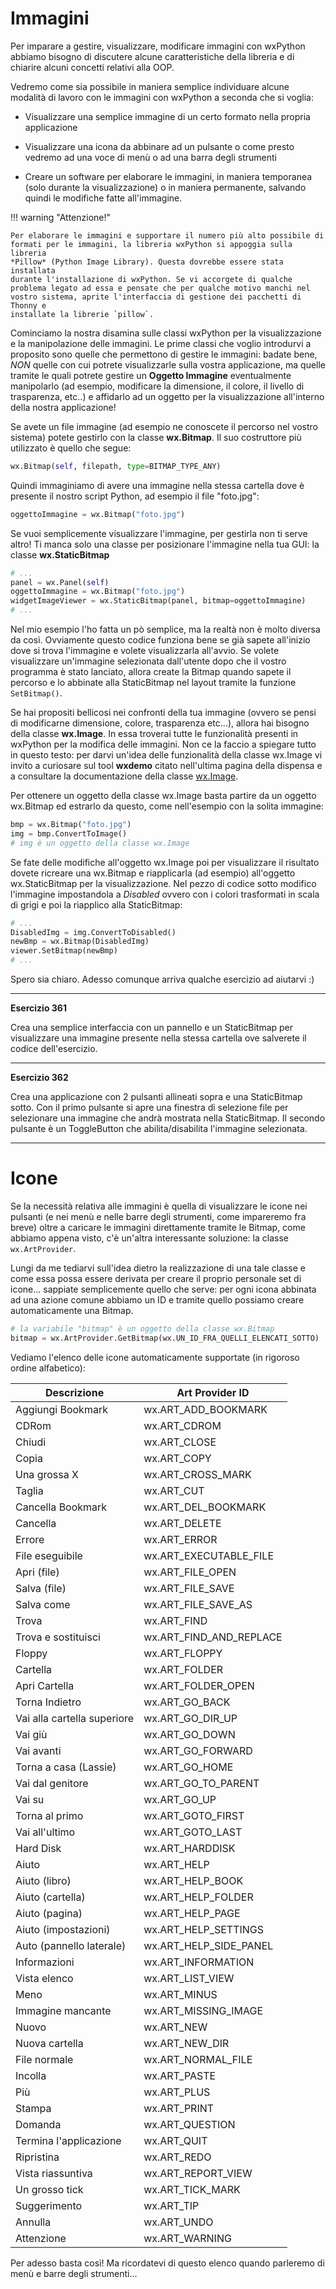 # Immagini

Per imparare a gestire, visualizzare, modificare immagini con wxPython
abbiamo bisogno di discutere alcune caratteristiche della libreria e di
chiarire alcuni concetti relativi alla OOP.

Vedremo come sia possibile in maniera semplice individuare alcune
modalità di lavoro con le immagini con wxPython a seconda che si voglia:

- Visualizzare una semplice immagine di un certo formato nella propria applicazione

- Visualizzare una icona da abbinare ad un pulsante o come presto vedremo ad una voce di menù 
  o ad una barra degli strumenti

- Creare un software per elaborare le immagini, in maniera temporanea (solo durante la visualizzazione) 
  o in maniera permanente, salvando quindi le modifiche fatte all'immagine.

!!! warning "Attenzione!"

    Per elaborare le immagini e supportare il numero più alto possibile di
    formati per le immagini, la libreria wxPython si appoggia sulla libreria
    *Pillow* (Python Image Library). Questa dovrebbe essere stata installata
    durante l'installazione di wxPython. Se vi accorgete di qualche
    problema legato ad essa e pensate che per qualche motivo manchi nel
    vostro sistema, aprite l'interfaccia di gestione dei pacchetti di Thonny e
    installate la librerie `pillow`.
    

Cominciamo la nostra disamina sulle classi wxPython per la
visualizzazione e la manipolazione delle immagini. Le prime classi che
voglio introdurvi a proposito sono quelle che permettono di gestire le
immagini: badate bene, *NON* quelle con cui potrete visualizzarle sulla
vostra applicazione, ma quelle tramite le quali potrete gestire un
**Oggetto Immagine** eventualmente manipolarlo (ad esempio, modificare
la dimensione, il colore, il livello di trasparenza, etc..) e affidarlo
ad un oggetto per la visualizzazione all'interno della nostra
applicazione!

Se avete un file immagine (ad esempio ne conoscete il percorso nel
vostro sistema) potete gestirlo con la classe **wx.Bitmap**. Il suo
costruttore più utilizzato è quello che segue:

``` python
wx.Bitmap(self, filepath, type=BITMAP_TYPE_ANY)
```

Quindi immaginiamo di avere una immagine nella stessa cartella dove è
presente il nostro script Python, ad esempio il file "foto.jpg":

``` python
oggettoImmagine = wx.Bitmap("foto.jpg")
```

Se vuoi semplicemente visualizzare l'immagine, per gestirla non ti
serve altro! Ti manca solo una classe per posizionare l'immagine nella
tua GUI: la classe **wx.StaticBitmap**

``` python
# ...
panel = wx.Panel(self)
oggettoImmagine = wx.Bitmap("foto.jpg")
widgetImageViewer = wx.StaticBitmap(panel, bitmap=oggettoImmagine) 
# ...
```

Nel mio esempio l'ho fatta un pò semplice, ma la realtà non è molto diversa da così. 
Ovviamente questo codice funziona bene se già sapete all'inizio dove si trova l'immagine e volete visualizzarla all'avvio.
Se volete visualizzare un'immagine selezionata dall'utente dopo che il
vostro programma è stato lanciato, allora create la Bitmap quando sapete
il percorso e lo abbinate alla StaticBitmap nel layout tramite la funzione `SetBitmap()`.

Se hai propositi bellicosi nei confronti della tua immagine (ovvero se
pensi di modificarne dimensione, colore, trasparenza etc...), allora
hai bisogno della classe **wx.Image**. In essa troverai tutte le
funzionalità presenti in wxPython per la modifica delle immagini. Non ce
la faccio a spiegare tutto in questo testo: per darvi un'idea delle
funzionalità della classe wx.Image vi invito a curiosare sul tool
**wxdemo** citato nell'ultima pagina della dispensa e a consultare la
documentazione della classe
[wx.Image](https://wxpython.org/Phoenix/docs/html/wx.Image.html).

Per ottenere un oggetto della classe wx.Image basta partire da un
oggetto wx.Bitmap ed estrarlo da questo, come nell'esempio con la
solita immagine:

``` python
bmp = wx.Bitmap("foto.jpg")
img = bmp.ConvertToImage()
# img è un oggetto della classe wx.Image
```

Se fate delle modifiche all'oggetto wx.Image poi per visualizzare il
risultato dovete ricreare una wx.Bitmap e riapplicarla (ad esempio)
all'oggetto wx.StaticBitmap per la visualizzazione. Nel pezzo di codice
sotto modifico l'immagine impostandola a *Disabled* ovvero con i colori
trasformati in scala di grigi e poi la riapplico alla StaticBitmap:

``` python
# ...
DisabledImg = img.ConvertToDisabled()
newBmp = wx.Bitmap(DisabledImg)
viewer.SetBitmap(newBmp)
# ...
```

Spero sia chiaro. 
Adesso comunque arriva qualche esercizio ad aiutarvi :)

----------------------------------------------------------------------------------------------------------------------

**Esercizio 361**

Crea una semplice interfaccia con un pannello e un StaticBitmap per
visualizzare una immagine presente nella stessa cartella ove salverete
il codice dell'esercizio.


----------------------------------------------------------------------------------------------------------------------


**Esercizio 362**

Crea una applicazione con 2 pulsanti allineati sopra e una StaticBitmap
sotto. Con il primo pulsante si apre una finestra di selezione file per
selezionare una immagine che andrà mostrata nella StaticBitmap. Il
secondo pulsante è un ToggleButton che abilita/disabilita l'immagine
selezionata.


----------------------------------------------------------------------------------------------------------------------


<!-- ############################################################################################################################# -->
# Icone

Se la necessità relativa alle immagini è quella di visualizzare le icone
nei pulsanti (e nei menù e nelle barre degli strumenti, come impareremo
fra breve) oltre a caricare le immagini direttamente tramite le Bitmap,
come abbiamo appena visto, c'è un'altra interessante soluzione: la
classe `wx.ArtProvider`. 

Lungi da me tediarvi sull'idea dietro la realizzazione di una tale classe e come essa possa essere derivata per
creare il proprio personale set di icone... sappiate semplicemente
quello che serve: per ogni icona abbinata ad una azione comune abbiamo
un ID e tramite quello possiamo creare automaticamente una Bitmap.

``` python
# la variabile "bitmap" è un oggetto della classe wx.Bitmap
bitmap = wx.ArtProvider.GetBitmap(wx.UN_ID_FRA_QUELLI_ELENCATI_SOTTO)
```

Vediamo l'elenco delle icone automaticamente supportate (in rigoroso ordine alfabetico):

| Descrizione                 |  Art Provider ID           |
|-----------------------------|----------------------------|
| Aggiungi Bookmark           |  wx.ART_ADD_BOOKMARK       |
| CDRom                       |  wx.ART_CDROM              |
| Chiudi                      |  wx.ART_CLOSE              |
| Copia                       |  wx.ART_COPY               |
| Una grossa X                |  wx.ART_CROSS_MARK         |
| Taglia                      |  wx.ART_CUT                |
| Cancella Bookmark           |  wx.ART_DEL_BOOKMARK       |
| Cancella                    |  wx.ART_DELETE             |
| Errore                      |  wx.ART_ERROR              | 
| File eseguibile             |  wx.ART_EXECUTABLE_FILE    |
| Apri (file)                 |  wx.ART_FILE_OPEN          |
| Salva (file)                |  wx.ART_FILE_SAVE          |
| Salva come                  |  wx.ART_FILE_SAVE_AS       |
| Trova                       |  wx.ART_FIND               |
| Trova e sostituisci         |  wx.ART_FIND_AND_REPLACE   |
| Floppy                      |  wx.ART_FLOPPY
| Cartella                    |  wx.ART_FOLDER
| Apri Cartella               |  wx.ART_FOLDER_OPEN
| Torna Indietro              |  wx.ART_GO_BACK
| Vai alla cartella superiore |  wx.ART_GO_DIR_UP
| Vai giù                     |  wx.ART_GO_DOWN
| Vai avanti                  |  wx.ART_GO_FORWARD
| Torna a casa (Lassie)       |  wx.ART_GO_HOME
| Vai dal genitore            |  wx.ART_GO_TO_PARENT
| Vai su                      |  wx.ART_GO_UP
| Torna al primo              |  wx.ART_GOTO_FIRST
| Vai all'ultimo              | wx.ART_GOTO_LAST
| Hard Disk                   |  wx.ART_HARDDISK
| Aiuto                       |  wx.ART_HELP
| Aiuto (libro)               |  wx.ART_HELP_BOOK
| Aiuto (cartella)            |  wx.ART_HELP_FOLDER
| Aiuto (pagina)              |  wx.ART_HELP_PAGE
| Aiuto (impostazioni)        | wx.ART_HELP_SETTINGS
| Auto (pannello laterale)    |  wx.ART_HELP_SIDE_PANEL
| Informazioni                |  wx.ART_INFORMATION
| Vista elenco                |  wx.ART_LIST_VIEW
| Meno                        |  wx.ART_MINUS
| Immagine mancante           |  wx.ART_MISSING_IMAGE
| Nuovo                       |  wx.ART_NEW
| Nuova cartella              |  wx.ART_NEW_DIR
| File normale                |  wx.ART_NORMAL_FILE
| Incolla                     |  wx.ART_PASTE
| Più                         |  wx.ART_PLUS
| Stampa                      |  wx.ART_PRINT
| Domanda                     |  wx.ART_QUESTION
| Termina l'applicazione      | wx.ART_QUIT
| Ripristina                  |  wx.ART_REDO
| Vista riassuntiva           |  wx.ART_REPORT_VIEW
| Un grosso tick              |  wx.ART_TICK_MARK
| Suggerimento                |  wx.ART_TIP
| Annulla                     |  wx.ART_UNDO
| Attenzione                  |  wx.ART_WARNING

Per adesso basta così! Ma ricordatevi di questo elenco quando parleremo
di menù e barre degli strumenti...

<br>
<br>
<br>

